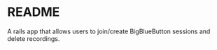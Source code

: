 # README

A rails app that allows users to join/create BigBlueButton sessions and delete recordings.

